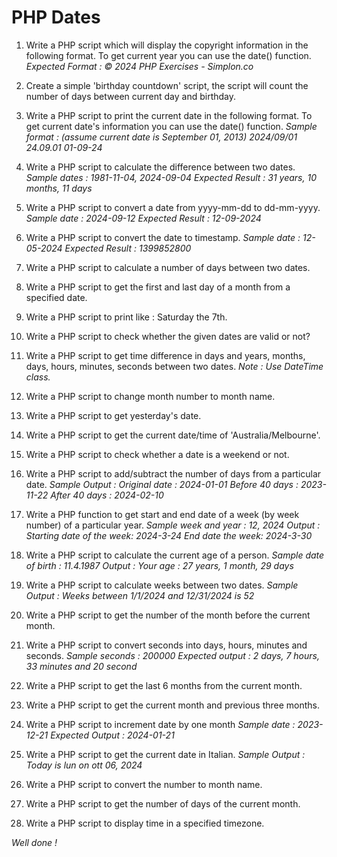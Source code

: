 # PHP Dates

1. Write a PHP script which will display the copyright information in the following format. To get current year you can use the date() function.
*Expected Format : © 2024 PHP Exercises - Simplon.co*

2. Create a simple 'birthday countdown' script, the script will count the number of days between current day and birthday.

3. Write a PHP script to print the current date in the following format. To get current date's information you can use the date() function.
*Sample format : (assume current date is September 01, 2013)
2024/09/01
24.09.01
01-09-24*

4. Write a PHP script to calculate the difference between two dates.
*Sample dates : 1981-11-04, 2024-09-04
Expected Result : 31 years, 10 months, 11 days*

5. Write a PHP script to convert a date from yyyy-mm-dd to dd-mm-yyyy.
*Sample date : 2024-09-12
Expected Result : 12-09-2024*

6. Write a PHP script to convert the date to timestamp.
*Sample date : 12-05-2024
Expected Result : 1399852800*

7. Write a PHP script to calculate a number of days between two dates.

8. Write a PHP script to get the first and last day of a month from a specified date.

9. Write a PHP script to print like : Saturday the 7th.

10. Write a PHP script to check whether the given dates are valid or not?

11. Write a PHP script to get time difference in days and years, months, days, hours, minutes, seconds between two dates.
*Note : Use DateTime class.*

12. Write a PHP script to change month number to month name.

13. Write a PHP script to get yesterday's date.

14. Write a PHP script to get the current date/time of 'Australia/Melbourne'.

15. Write a PHP script to check whether a date is a weekend or not.

16. Write a PHP script to add/subtract the number of days from a particular date.
*Sample Output : Original date : 2024-01-01
Before 40 days : 2023-11-22
After 40 days : 2024-02-10*

17. Write a PHP function to get start and end date of a week (by week number) of a particular year.
*Sample week and year : 12, 2024
Output :
Starting date of the week: 2024-3-24
End date the week: 2024-3-30*

18. Write a PHP script to calculate the current age of a person.
*Sample date of birth : 11.4.1987
Output : Your age : 27 years, 1 month, 29 days*

19. Write a PHP script to calculate weeks between two dates.
*Sample Output : Weeks between 1/1/2024 and 12/31/2024 is 52*

20. Write a PHP script to get the number of the month before the current month.

21. Write a PHP script to convert seconds into days, hours, minutes and seconds.
*Sample seconds : 200000
Expected output : 2 days, 7 hours, 33 minutes and 20 second*

22. Write a PHP script to get the last 6 months from the current month.

23. Write a PHP script to get the current month and previous three months.

24. Write a PHP script to increment date by one month
*Sample date : 2023-12-21
Expected Output : 2024-01-21*

25. Write a PHP script to get the current date in Italian.
*Sample Output : Today is lun on ott 06, 2024*

26. Write a PHP script to convert the number to month name.

27. Write a PHP script to get the number of days of the current month.

28. Write a PHP script to display time in a specified timezone.

*Well done !*
